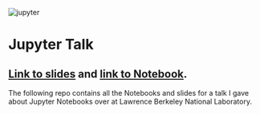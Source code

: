 ![jupyter](https://jupyter.org/assets/try/jupyter.png "Jupyter")

# Jupyter Talk

## [Link to slides](https://cdn.rawgit.com/shahzeb1/jupyter-talk/7c4c28aa/Slides.slides.html) and [link to Notebook](https://nbviewer.jupyter.org/github/shahzeb1/jupyter-talk/blob/7c4c28aa59485bd41bd2684dffc7114d10dac335/Walkthrough.ipynb).

The following repo contains all the Notebooks and slides for a talk I gave about Jupyter Notebooks over at Lawrence Berkeley National Laboratory.
